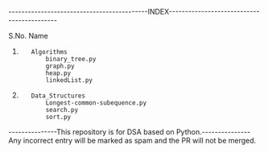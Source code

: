 
-------------------------------------------INDEX-------------------------------------------

S.No.     Name
1.        Algorithms
              binary_tree.py
              graph.py
              heap.py
              linkedList.py

2.        Data_Structures
              Longest-common-subequence.py
              search.py
              sort.py
      



---------------This repository is for DSA based on Python.---------------
Any incorrect entry will be marked as spam and the PR will not be merged.
